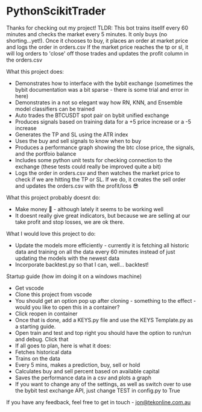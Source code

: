 # PythonScikitTrader
Thanks for checking out my project!
TLDR:
This bot trains itsellf every 60 minutes and checks the market every 5 minutes. It only buys (no shorting...yet!).
Once it chooses to buy, it places an order at market price and logs the order in orders.csv
If the market price reaches the tp or sl, it will log orders to 'close' off those trades and updates the profit column in the orders.csv

What this project does:
- Demonstrates how to interface with the bybit exchange (sometimes the bybit documentation was a bit sparse - there is some trial and error in here)
- Demonstrates in a not so elegant way how RN, KNN, and Ensemble model classifiers can be trained
- Auto trades the BTCUSDT spot pair on bybit unified exchange
- Produces signals based on training data for a +5 price increase or a -5 increase
- Generates the TP and SL using the ATR index
- Uses the buy and sell signals to know when to buy
- Produces a performance graph showing the btc close price, the signals, and the portfoio balance
- Includes some python unit tests for checking connection to the exchange (these tests could really be improved quite a bit)
- Logs the order in orders.csv and then watches the market price to check if we are hitting the TP or SL. If we do, it creates the sell order and updates the orders.csv with the profit/loss 😎

What this project probably doesnt do:
- Make money 🤣 - although lately it seems to be working well
- It doesnt really give great indicators, but because we are selling at our take profit and stop losses, we are ok there.

What I would love this project to do:
- Update the models more efficiently - currently it is fetching all historic data and training on all the data every 60 minutes instead of just updating the models with the newest data
- Incorporate backtest.py so that I can, well... backtest!

Startup guide (how im doing it on a windows machine)
- Get vscode
- Clone this project from vscode
- You should get an option pop up after cloning - something to the effect - would you like to open this in a container?
- Click reopen in container
- Once that is done, add a KEYS.py file and use the KEYS Template.py as a starting guide.
- Open train and test and top right you should have the option to run/run and debug. Click that
- If all goes to plan, here is what it does:
- Fetches historical data
- Trains on the data
- Every 5 mins, makes a prediction, buy, sell or hold
- Calculates buy and sell percent based on available capital
- Saves the performance data in a csv and plots a graph
- If you want to change any of the settings, as well as switch over to use the bybit test exchange API, just change TEST in config.py to True

If you have any feedback, feel free to get in touch - jon@tekonline.com.au

